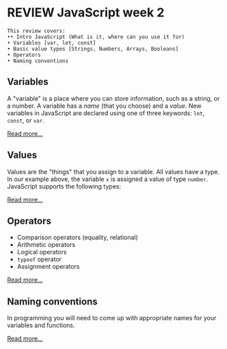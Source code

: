 # REVIEW JavaScript week 2

```
This review covers:
•• Intro JavaScript (What is it, where can you use it for)
• Variables [var, let, const]
• Basic value types [Strings, Numbers, Arrays, Booleans]
• Operators 
• Naming conventions
```


## Variables

A "variable" is a place where you can store information, such as a string, or a number. A variable has a _name_ (that you choose) and a _value_. New variables in JavaScript are declared using one of three keywords: `let`, `const`, or `var`.

[Read more...](../fundamentals/variables.md)

## Values

Values are the "things" that you assign to a variable. All values have a type. In our example above, the variable `x` is assigned a value of type `number`. JavaScript supports the following types:

[Read more...](../fundamentals/values.md)

## Operators

- Comparison operators (equality, relational)
- Arithmetic operators
- Logical operators
- `typeof` operator
- Assignment operators

[Read more...](../fundamentals/operators.md)

## Naming conventions

In programming you will need to come up with appropriate names for your variables and functions.

[Read more...](../fundamentals/naming_convensions.md)
